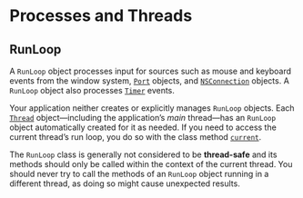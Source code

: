 # Processes and Threads

## RunLoop

A `RunLoop` object processes input for sources such as mouse and keyboard events from the window system, [`Port`](https://developer.apple.com/documentation/foundation/port) objects, and [`NSConnection`](https://developer.apple.com/documentation/foundation/nsconnection) objects. A `RunLoop` object also processes [`Timer`](https://developer.apple.com/documentation/foundation/timer) events.

Your application neither creates or explicitly manages `RunLoop` objects. Each [`Thread`](https://developer.apple.com/documentation/foundation/thread) object—including the application’s _main_ thread—has an `RunLoop` object automatically created for it as needed. If you need to access the current thread’s run loop, you do so with the class method [`current`](https://developer.apple.com/documentation/foundation/runloop/1412291-current).

The `RunLoop` class is generally not considered to be **thread-safe** and its methods should only be called within the context of the current thread. You should never try to call the methods of an `RunLoop` object running in a different thread, as doing so might cause unexpected results.  


